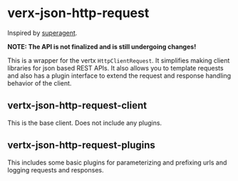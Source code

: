# verx-json-http-request

Inspired by [superagent](https://github.com/visionmedia/superagent).
 
**NOTE: The API is not finalized and is still undergoing changes!**
 
This is a wrapper for the vertx `HttpClientRequest`. It simplifies making client libraries for json based REST APIs. It also allows you to template requests and also has a plugin interface to extend the request and response handling behavior of the client.


## vertx-json-http-request-client

This is the base client. Does not include any plugins.

## vertx-json-http-request-plugins

This includes some basic plugins for parameterizing and prefixing urls and logging requests and responses. 
